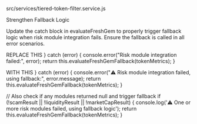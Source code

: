 src/services/tiered-token-filter.service.js

Strengthen Fallback Logic

Update the catch block in evaluateFreshGem to properly trigger fallback logic when risk module integration fails. Ensure the fallback is called in all error scenarios.

REPLACE THIS
} catch (error) {
    console.error("Risk module integration failed:", error);
    return this.evaluateFreshGemFallback(tokenMetrics);
}

WITH THIS
} catch (error) {
    console.error("⚠️ Risk module integration failed, using fallback:", error.message);
    return this.evaluateFreshGemFallback(tokenMetrics);
}

// Also check if any modules returned null and trigger fallback
if (!scamResult || !liquidityResult || !marketCapResult) {
    console.log('⚠️ One or more risk modules failed, using fallback logic');
    return this.evaluateFreshGemFallback(tokenMetrics);
}